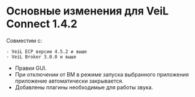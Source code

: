 # Основные изменения для VeiL Connect 1.4.2

Совместим с:

    - VeiL ECP версии 4.5.2 и выше
    - VeiL Broker 3.0.0 и выше
    
- Правки GUI.
- При отключении от ВМ в режиме запуска выбранного приложения приложение автоматически закрывается.
- Добавлены плагины необходимые для работы звука.
 